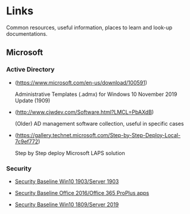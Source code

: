 # Links
Common resources, useful information, places to learn and look-up documentations.

## Microsoft

### Active Directory
* (https://www.microsoft.com/en-us/download/100591)

  Administrative Templates (.admx) for Windows 10 November 2019 Update (1909)
* (http://www.cjwdev.com/Software.html?LMCL=PbAXdB)

  (Older) AD management software collection, useful in specific cases
* (https://gallery.technet.microsoft.com/Step-by-Step-Deploy-Local-7c9ef772)
  
  Step by Step deploy Microsoft LAPS solution
  
  
### Security
* [Security Baseline Win10 1903/Server 1903](https://blogs.technet.microsoft.com/secguide/2019/05/23/security-baseline-final-for-windows-10-v1903-and-windows-server-v1903/)
* [Security Baseline Office 2016/Office 365 ProPlus apps](https://blogs.technet.microsoft.com/secguide/2018/02/13/security-baseline-for-office-2016-and-office-365-proplus-apps-final/)

* [Security Baseline Win10 1809/Server 2019](https://blogs.technet.microsoft.com/secguide/2018/11/20/security-baseline-final-for-windows-10-v1809-and-windows-server-2019/)
